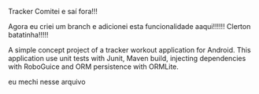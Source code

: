 Tracker
Comitei e saí fora!!!

Agora eu criei um branch e adicionei esta funcionalidade aaqui!!!!!!
Clerton batatinha!!!!!

A simple concept project of a tracker workout application for Android. This application use unit tests with Junit, Maven build, injecting dependencies with RoboGuice and ORM persistence with ORMLite.

eu mechi nesse arquivo
